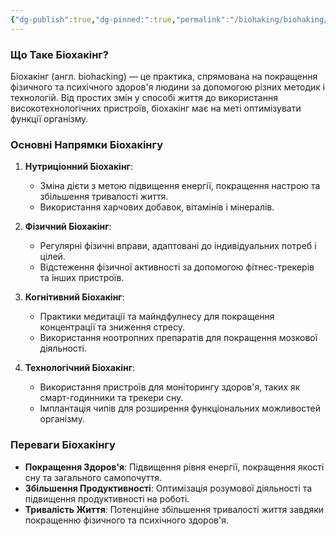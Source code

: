 ```yaml
---
{"dg-publish":true,"dg-pinned:":true,"permalink":"/biohaking/biohaking/","dgPassFrontmatter":true,"created":"2024-06-21T23:20:22.105+02:00","updated":"2024-06-21T23:20:22.107+02:00"}
---
```


### Що Таке Біохакінг?
Біохакінг (англ. biohacking) — це практика, спрямована на покращення фізичного та психічного здоров'я людини за допомогою різних методик і технологій. Від простих змін у способі життя до використання високотехнологічних пристроїв, біохакінг має на меті оптимізувати функції організму.

### Основні Напрямки Біохакінгу

1. **Нутриціонний Біохакінг**:
   - Зміна дієти з метою підвищення енергії, покращення настрою та збільшення тривалості життя.
   - Використання харчових добавок, вітамінів і мінералів.

2. **Фізичний Біохакінг**:
   - Регулярні фізичні вправи, адаптовані до індивідуальних потреб і цілей.
   - Відстеження фізичної активності за допомогою фітнес-трекерів та інших пристроїв.

3. **Когнітивний Біохакінг**:
   - Практики медитації та майндфулнесу для покращення концентрації та зниження стресу.
   - Використання ноотропних препаратів для покращення мозкової діяльності.

4. **Технологічний Біохакінг**:
   - Використання пристроїв для моніторингу здоров'я, таких як смарт-годинники та трекери сну.
   - Імплантація чипів для розширення функціональних можливостей організму.

### Переваги Біохакінгу

- **Покращення Здоров'я**: Підвищення рівня енергії, покращення якості сну та загального самопочуття.
- **Збільшення Продуктивності**: Оптимізація розумової діяльності та підвищення продуктивності на роботі.
- **Тривалість Життя**: Потенційне збільшення тривалості життя завдяки покращенню фізичного та психічного здоров'я.